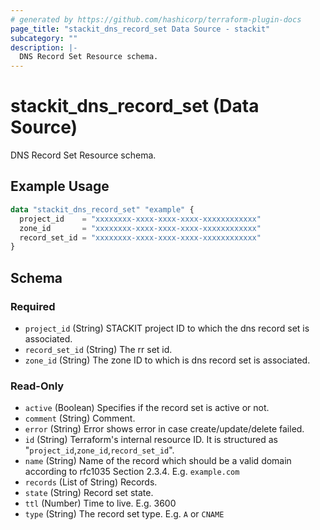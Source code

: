 ```yaml
---
# generated by https://github.com/hashicorp/terraform-plugin-docs
page_title: "stackit_dns_record_set Data Source - stackit"
subcategory: ""
description: |-
  DNS Record Set Resource schema.
---
```


# stackit_dns_record_set (Data Source)

DNS Record Set Resource schema.

## Example Usage

```terraform
data "stackit_dns_record_set" "example" {
  project_id    = "xxxxxxxx-xxxx-xxxx-xxxx-xxxxxxxxxxxx"
  zone_id       = "xxxxxxxx-xxxx-xxxx-xxxx-xxxxxxxxxxxx"
  record_set_id = "xxxxxxxx-xxxx-xxxx-xxxx-xxxxxxxxxxxx"
}
```

<!-- schema generated by tfplugindocs -->
## Schema

### Required

- `project_id` (String) STACKIT project ID to which the dns record set is associated.
- `record_set_id` (String) The rr set id.
- `zone_id` (String) The zone ID to which is dns record set is associated.

### Read-Only

- `active` (Boolean) Specifies if the record set is active or not.
- `comment` (String) Comment.
- `error` (String) Error shows error in case create/update/delete failed.
- `id` (String) Terraform's internal resource ID. It is structured as "`project_id`,`zone_id`,`record_set_id`".
- `name` (String) Name of the record which should be a valid domain according to rfc1035 Section 2.3.4. E.g. `example.com`
- `records` (List of String) Records.
- `state` (String) Record set state.
- `ttl` (Number) Time to live. E.g. 3600
- `type` (String) The record set type. E.g. `A` or `CNAME`
